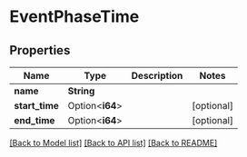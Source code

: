 # EventPhaseTime

## Properties

Name | Type | Description | Notes
------------ | ------------- | ------------- | -------------
**name** | **String** |  | 
**start_time** | Option<**i64**> |  | [optional]
**end_time** | Option<**i64**> |  | [optional]

[[Back to Model list]](../README.md#documentation-for-models) [[Back to API list]](../README.md#documentation-for-api-endpoints) [[Back to README]](../README.md)


